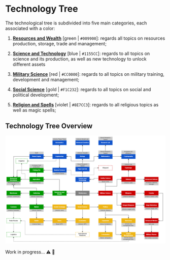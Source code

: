 # Technology Tree

The technological tree is subdivided into five main categories, each associated with a color:
1. <ins>**Resources and Wealth**</ins> 
[green | `#009900`]: regards all topics on resources production, storage, trade and management;

2. <ins>**Science and Technology**</ins> [blue | `#1155CC`]: regards to all topics on science and its production, as well as new technology to unlock different assets

3. <ins>**Military Science**</ins> [red | `#CC0000`]: regards to all topics on military training, development and management;

4. <ins>**Social Science**</ins> [gold | `#F1C232`]: regards to all topics on social and political development;

5. <ins>**Religion and Spells**</ins> [violet | `#8E7CC3`]: regards to all religious topics as well as magic spells;

## Technology Tree Overview

![TechTree](../assets/TechTree.v0.0-TechTree.png)

Work in progress... :warning: :construction_worker: